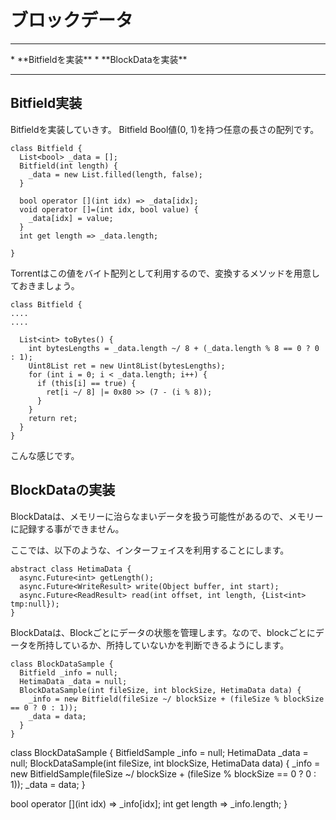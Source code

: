# ブロックデータ
<hr>
* **Bitfieldを実装**
* **BlockDataを実装**
<hr>


## Bitfield実装

Bitfieldを実装していきす。 Bitfield Bool値(0, 1)を持つ任意の長さの配列です。

```:dart
class Bitfield {
  List<bool> _data = [];
  Bitfield(int length) {
    _data = new List.filled(length, false);
  }

  bool operator [](int idx) => _data[idx];
  void operator []=(int idx, bool value) {
    _data[idx] = value;
  }
  int get length => _data.length;

}
```

Torrentはこの値をバイト配列として利用するので、変換するメソッドを用意しておきましょう。
```
class Bitfield {
....
....

  List<int> toBytes() {
    int bytesLengths = _data.length ~/ 8 + (_data.length % 8 == 0 ? 0 : 1);
    Uint8List ret = new Uint8List(bytesLengths);
    for (int i = 0; i < _data.length; i++) {
      if (this[i] == true) {
        ret[i ~/ 8] |= 0x80 >> (7 - (i % 8));
      }
    }
    return ret;
  }
}
```

こんな感じです。


## BlockDataの実装

BlockDataは、メモリーに治らなまいデータを扱う可能性があるので、メモリーに記録する事ができません。

ここでは、以下のような、インターフェイスを利用することにします。

```
abstract class HetimaData {
  async.Future<int> getLength();
  async.Future<WriteResult> write(Object buffer, int start);
  async.Future<ReadResult> read(int offset, int length, {List<int> tmp:null});
}
```


BlockDataは、Blockごとにデータの状態を管理します。なので、blockごとにデータを所持しているか、所持していないかを判断できるようにします。

```
class BlockDataSample {
  Bitfield _info = null;
  HetimaData _data = null;
  BlockDataSample(int fileSize, int blockSize, HetimaData data) {
    _info = new Bitfield(fileSize ~/ blockSize + (fileSize % blockSize == 0 ? 0 : 1));
    _data = data;
  }
}

```
class BlockDataSample {
  BitfieldSample _info = null;
  HetimaData _data = null;
  BlockDataSample(int fileSize, int blockSize, HetimaData data) {
    _info = new BitfieldSample(fileSize ~/ blockSize + (fileSize % blockSize == 0 ? 0 : 1));
    _data = data;
  }

  bool operator [](int idx) => _info[idx];
  int get length => _info.length;
}
```

　




